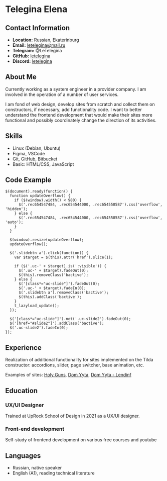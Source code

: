 # Telegina Elena

## Contact Information
- **Location:** Russian, Ekaterinburg
- **Email:** letelegina@mail.ru
- **Telegram:** @LeTelegina
- **GitHub:** [letelegina](https://github.com/LeTelegina)
- **Discord:** [letelegina](https://discordapp.com/users/916930436431753246)

## About Me
Currently working as a system engineer in a provider company. I am involved in the operation of a number of user services.

I am fond of web design, develop sites from scratch and collect them on constructors, if necessary, add functionality code. I want to better understand the frontend development that would make their sites more functional and possibly coordinately change the direction of its activities.

## Skills
- Linux (Debian, Ubuntu)
- Figma, VSCode
- Git, GitHub, Bitbucket
- Basic: HTML/CSS, JavaScript

## Code Example
```
$(document).ready(function() {
  function updateOverflow() {
    if ($(window).width() < 980) {
      $('.rec654547484, .rec654544000, .rec654550587').css('overflow', 'hidden');
    } else {
      $('.rec654547484, .rec654544000, .rec654550587').css('overflow', 'auto'); 
    }
  }
  
  $(window).resize(updateOverflow);
  updateOverflow();

  $('.slidebtn a').click(function() {
    var $target = $(this).attr('href').slice(1);

    if ($('.uc-' + $target).is(':visible')) {
      $('.uc-' + $target).fadeOut(0);
      $(this).removeClass('bactive');
    } else {
      $('[class*="uc-slide"]').fadeOut(0);
      $('.uc-' + $target).fadeIn(0); 
      $('.slidebtn a').removeClass('bactive');
      $(this).addClass('bactive');
    }
    t_lazyload_update();
  });

  $('[class*="uc-slide"]').not('.uc-slide2').fadeOut(0);
  $('[href="#slide2"]').addClass('bactive'); 
  $('.uc-slide2').fadeIn(0); 
});
```

## Experience
Realization of additional functionality for sites implemented on the Tilda constructor: accordions, slider, page switcher, base animation, etc.

Examples of sites:  [Holy Guns](https://dom-uyta.ru), [Dom Yyta](https://dom-uyta.ru), [Dom Yyta - Lendinf](https://design.dom-uyta.ru)

## Education
### UX/UI Designer
Trained at UpRock School of Design in 2021 as a UX/UI designer.

### Front-end development
Self-study of frontend development on various free courses and youtube

## Languages
- Russian, native speaker
- English (A1), reading technical literature